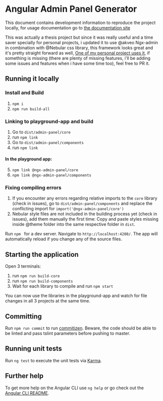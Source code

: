 # Angular Admin Panel Generator

This document contains development information to reproduce the project locally, for usage documentation go to [the documentation site](https://alejandrocamba.github.io/ngx-admin-panel/)
  
This was actually a thesis project but since it was really useful and a time saver specially for personal projects, i updated it to use @akveo Ngx-admin in combination with @Nebular css library, this framework looks great and it's pretty straight forward as well, [One of my personal project uses it](https://www.theelderscrollsonline.gameitemprices.com), if something is missing (there are plenty of missing features, i'll be adding some issues and features when i have some time too), feel free to PR it.

## Running it locally

###  Install and Build
 1. `npm i`
 2. `npm run build-all`

### Linking to playground-app and build

 1. Go to `dist/admin-panel/core`
 2. run `npm link`
 3. Go to `dist/admin-panel/components`
 4. run `npm link`
	 
#### In the playground app:
 5.   `npm link @ngx-admin-panel/core`
 6.  `npm link @ngx-admin-panel/components`


### Fixing compiling errors

 1. If you encounter any errors regarding relative imports to the `core` library (check in issues), go to `dist/admin-panel/components` and replace the conflicting import for `import('@ngx-admin-panel/core')`
 2.  Nebular style files are not included in the building process yet (check in issues), add them manually the first time: Copy and paste styles missing inside @theme folder into the same respective folder in `dist`.


Run `npm ` for a dev server. Navigate to `http://localhost:4200/`. The app will automatically reload if you change any of the source files.

  

## Starting the application

  Open 3 terminals:

 1. run `npm run build-core`
 2. run `npm run build-components`
 3. Wait for each library to compile and run `npm start`

You can now use the libraries in the playground-app and watch for file changes in all 3 projects at the same time.

## Committing
Run `npm run commit` to run [commitizen](https://github.com/commitizen/cz-cli). Beware, the code should be able to be linted and pass tslint parameters before pushing to master.

## Running unit tests

Run `ng test` to execute the unit tests via [Karma](https://karma-runner.github.io).

 

## Further help

To get more help on the Angular CLI use `ng help` or go check out the [Angular CLI README](https://github.com/angular/angular-cli/blob/master/README.md).
